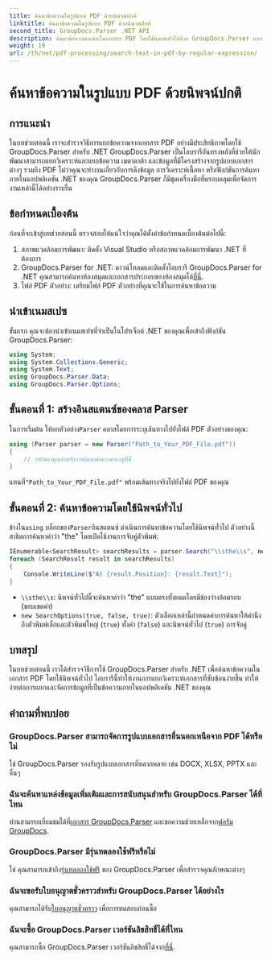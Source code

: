 ```yaml
---
title: ค้นหาข้อความในรูปแบบ PDF ด้วยนิพจน์ปกติ
linktitle: ค้นหาข้อความในรูปแบบ PDF ด้วยนิพจน์ปกติ
second_title: GroupDocs.Parser .NET API
description: ค้นหาข้อความเฉพาะในเอกสาร PDF โดยใช้นิพจน์ทั่วไปด้วย GroupDocs.Parser แยก วิเคราะห์ และจัดการข้อความ PDF ได้อย่างง่ายดาย
weight: 19
url: /th/net/pdf-processing/search-text-in-pdf-by-regular-expression/
---
```


# ค้นหาข้อความในรูปแบบ PDF ด้วยนิพจน์ปกติ

## การแนะนำ
ในบทช่วยสอนนี้ เราจะสำรวจวิธีการแยกข้อความจากเอกสาร PDF อย่างมีประสิทธิภาพโดยใช้ GroupDocs.Parser สำหรับ .NET GroupDocs.Parser เป็นไลบรารีอันทรงพลังที่ช่วยให้นักพัฒนาสามารถแยกวิเคราะห์และแยกข้อความ เมตาดาต้า และข้อมูลที่มีโครงสร้างจากรูปแบบเอกสารต่างๆ รวมถึง PDF ไม่ว่าคุณจะทำงานเกี่ยวกับการดึงข้อมูล การวิเคราะห์เนื้อหา หรือฟังก์ชันการค้นหาภายในแอปพลิเคชัน .NET ของคุณ GroupDocs.Parser ก็มีชุดเครื่องมือที่ครอบคลุมเพื่อจัดการงานเหล่านี้ได้อย่างราบรื่น
## ข้อกำหนดเบื้องต้น
ก่อนที่จะเข้าสู่บทช่วยสอนนี้ ตรวจสอบให้แน่ใจว่าคุณได้ตั้งค่าข้อกำหนดเบื้องต้นต่อไปนี้:
1. สภาพแวดล้อมการพัฒนา: ติดตั้ง Visual Studio หรือสภาพแวดล้อมการพัฒนา .NET ที่ต้องการ
2.  GroupDocs.Parser for .NET: ดาวน์โหลดและติดตั้งไลบรารี GroupDocs.Parser for .NET คุณสามารถค้นหาห้องสมุดและเอกสารประกอบของห้องสมุดได้[ที่นี่](https://releases.groupdocs.com/parser/net/).
3. ไฟล์ PDF ตัวอย่าง: เตรียมไฟล์ PDF ตัวอย่างที่คุณจะใช้ในการค้นหาข้อความ

## นำเข้าเนมสเปซ
ขั้นแรก คุณจะต้องนำเข้าเนมสเปซที่จำเป็นในโปรเจ็กต์ .NET ของคุณเพื่อเข้าถึงฟังก์ชัน GroupDocs.Parser:
```csharp
using System;
using System.Collections.Generic;
using System.Text;
using GroupDocs.Parser.Data;
using GroupDocs.Parser.Options;
```
## ขั้นตอนที่ 1: สร้างอินสแตนซ์ของคลาส Parser
 ในการเริ่มต้น ให้ยกตัวอย่าง`Parser` คลาสโดยการระบุเส้นทางไปยังไฟล์ PDF ตัวอย่างของคุณ:
```csharp
using (Parser parser = new Parser("Path_to_Your_PDF_File.pdf"))
{
    // รหัสของคุณสำหรับการค้นหาข้อความจะอยู่ที่นี่
}
```
 แทนที่`"Path_to_Your_PDF_File.pdf"` พร้อมเส้นทางจริงไปยังไฟล์ PDF ของคุณ
## ขั้นตอนที่ 2: ค้นหาข้อความโดยใช้นิพจน์ทั่วไป
 ข้างใน`using` บล็อกของ`Parser`อินสแตนซ์ ดำเนินการค้นหาข้อความโดยใช้นิพจน์ทั่วไป ตัวอย่างนี้สาธิตการค้นหาคำว่า "the" โดยเปิดใช้งานการจับคู่ตัวพิมพ์:
```csharp
IEnumerable<SearchResult> searchResults = parser.Search("\\sthe\\s", new SearchOptions(true, false, true));
foreach (SearchResult result in searchResults)
{
    Console.WriteLine($"At {result.Position}: {result.Text}");
}
```
- `\\sthe\\s`: นิพจน์ทั่วไปนี้จะค้นหาคำว่า "the" แบบตรงทั้งหมดโดยมีช่องว่างล้อมรอบ (ขอบเขตคำ)
- `new SearchOptions(true, false, true)`: ตัวเลือกเหล่านี้กำหนดค่าการค้นหาให้คำนึงถึงตัวพิมพ์เล็กและตัวพิมพ์ใหญ่ (`true`) ทั้งคำ (`false`) และนิพจน์ทั่วไป (`true`) การจับคู่

## บทสรุป
ในบทช่วยสอนนี้ เราได้สำรวจวิธีการใช้ GroupDocs.Parser สำหรับ .NET เพื่อค้นหาข้อความในเอกสาร PDF โดยใช้นิพจน์ทั่วไป ไลบรารีนี้ทำให้งานการแยกวิเคราะห์เอกสารที่ซับซ้อนง่ายขึ้น ทำให้ง่ายต่อการแยกและจัดการข้อมูลที่เป็นข้อความภายในแอปพลิเคชัน .NET ของคุณ

## คำถามที่พบบ่อย
### GroupDocs.Parser สามารถจัดการรูปแบบเอกสารอื่นนอกเหนือจาก PDF ได้หรือไม่
ใช่ GroupDocs.Parser รองรับรูปแบบเอกสารที่หลากหลาย เช่น DOCX, XLSX, PPTX และอื่นๆ
### ฉันจะค้นหาแหล่งข้อมูลเพิ่มเติมและการสนับสนุนสำหรับ GroupDocs.Parser ได้ที่ไหน
 ท่านสามารถเยี่ยมชมได้ที่[เอกสาร GroupDocs.Parser](https://tutorials.groupdocs.com/parser/net/) และขอความช่วยเหลือจาก[ฟอรัม GroupDocs](https://forum.groupdocs.com/c/parser/17).
### GroupDocs.Parser มีรุ่นทดลองใช้ฟรีหรือไม่
 ใช่ คุณสามารถเข้าถึง[รุ่นทดลองใช้ฟรี](https://releases.groupdocs.com/) ของ GroupDocs.Parser เพื่อสำรวจคุณลักษณะต่างๆ
### ฉันจะขอรับใบอนุญาตชั่วคราวสำหรับ GroupDocs.Parser ได้อย่างไร
 คุณสามารถได้รับ[ใบอนุญาตชั่วคราว](https://purchase.groupdocs.com/temporary-license/) เพื่อการทดสอบก่อนซื้อ
### ฉันจะซื้อ GroupDocs.Parser เวอร์ชันลิขสิทธิ์ได้ที่ไหน
 คุณสามารถซื้อ GroupDocs.Parser เวอร์ชันลิขสิทธิ์ได้จาก[ที่นี่](https://purchase.groupdocs.com/buy).